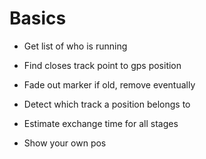 # Basics

- Get list of who is running
- Find closes track point to gps position
- Fade out marker if old, remove eventually

- Detect which track a position belongs to
- Estimate exchange time for all stages

- Show your own pos
